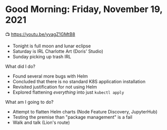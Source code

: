 # Good Morning: Friday, November 19, 2021

📺 <https://youtu.be/yvagZ1GMtB8>

* Tonight is full moon and lunar eclipse
* Saturday is IRL Charlotte Art (Doris' Studio)
* Sunday picking up trash IRL

What did I do?

* Found several more bugs with Helm
* Concluded that there is no standard K8S application installation
* Revisited justification for not using Helm
* Explored flattening *everything* into just `kubectl apply`

What am I going to do?

* Attempt to flatten Helm charts (Node Feature Discovery, JupyterHub)
* Testing the premise than "package management" is a fail
* Walk and talk (Lion's route)

